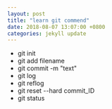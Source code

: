 ```yaml
---
layout: post
title: "learn git commend"
date: 2018-08-07 13:07:00 +0800
categories: jekyll update
---
```


* git init
* git add filename
* git commit -m "text"
* git log
* git reflog
* git reset --hard commit_ID
* git status


